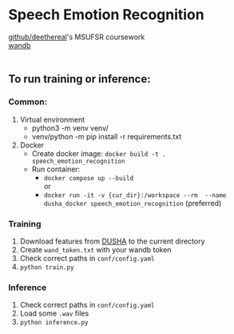 # Speech Emotion Recognition
[github/deethereal](https://github.com/deethereal/speech-emotion-recognition)'s MSUFSR coursework
<br/>
[wandb](https://wandb.ai/deethereal/speech-emotion-recognition)  
<br/>
## To run training or inference:
### Common:
1. Virtual environment
    - python3 -m venv venv/
    - venv/python -m pip install -r requirements.txt
2. Docker
    - Create docker image:
     `docker build -t . speech_emotion_recognition`
    - Run container:
        * `docker compose up --build`   
        or
        * `docker run -it -v {cur_dir}:/workspace --rm  --name dusha_docker speech_emotion_recognition` (preferred)

### Training
1. Download features from [DUSHA](https://github.com/salute-developers/golos/tree/master/dusha#downloads) to the current directory
2. Create `wand_token.txt` with your wandb token
1. Check correct paths in `conf/config.yaml`
3. `python train.py`
### Inference
1. Check correct paths in `conf/config.yaml`
2. Load some `.wav` files
3. `python inference.py`
